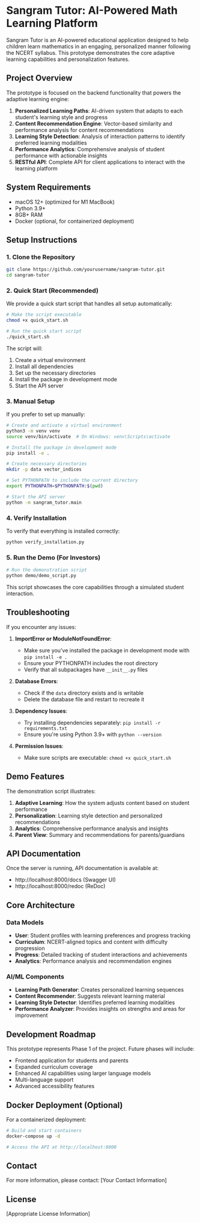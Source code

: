 # Sangram Tutor: AI-Powered Math Learning Platform

Sangram Tutor is an AI-powered educational application designed to help children learn mathematics in an engaging, personalized manner following the NCERT syllabus. This prototype demonstrates the core adaptive learning capabilities and personalization features.

## Project Overview

The prototype is focused on the backend functionality that powers the adaptive learning engine:

1. **Personalized Learning Paths**: AI-driven system that adapts to each student's learning style and progress
2. **Content Recommendation Engine**: Vector-based similarity and performance analysis for content recommendations
3. **Learning Style Detection**: Analysis of interaction patterns to identify preferred learning modalities
4. **Performance Analytics**: Comprehensive analysis of student performance with actionable insights
5. **RESTful API**: Complete API for client applications to interact with the learning platform

## System Requirements

- macOS 12+ (optimized for M1 MacBook)
- Python 3.9+
- 8GB+ RAM
- Docker (optional, for containerized deployment)

## Setup Instructions

### 1. Clone the Repository

```bash
git clone https://github.com/yourusername/sangram-tutor.git
cd sangram-tutor
```

### 2. Quick Start (Recommended)

We provide a quick start script that handles all setup automatically:

```bash
# Make the script executable
chmod +x quick_start.sh

# Run the quick start script
./quick_start.sh
```

The script will:
1. Create a virtual environment
2. Install all dependencies
3. Set up the necessary directories
4. Install the package in development mode
5. Start the API server

### 3. Manual Setup

If you prefer to set up manually:

```bash
# Create and activate a virtual environment
python3 -m venv venv
source venv/bin/activate  # On Windows: venv\Scripts\activate

# Install the package in development mode
pip install -e .

# Create necessary directories
mkdir -p data vector_indices

# Set PYTHONPATH to include the current directory
export PYTHONPATH=$PYTHONPATH:$(pwd)

# Start the API server
python -m sangram_tutor.main
```

### 4. Verify Installation

To verify that everything is installed correctly:

```bash
python verify_installation.py
```

### 5. Run the Demo (For Investors)

```bash
# Run the demonstration script
python demo/demo_script.py
```

This script showcases the core capabilities through a simulated student interaction.

## Troubleshooting

If you encounter any issues:

1. **ImportError or ModuleNotFoundError**:
   - Make sure you've installed the package in development mode with `pip install -e .`
   - Ensure your PYTHONPATH includes the root directory
   - Verify that all subpackages have `__init__.py` files

2. **Database Errors**:
   - Check if the `data` directory exists and is writable
   - Delete the database file and restart to recreate it

3. **Dependency Issues**:
   - Try installing dependencies separately: `pip install -r requirements.txt`
   - Ensure you're using Python 3.9+ with `python --version`

4. **Permission Issues**:
   - Make sure scripts are executable: `chmod +x quick_start.sh`

## Demo Features

The demonstration script illustrates:

1. **Adaptive Learning**: How the system adjusts content based on student performance
2. **Personalization**: Learning style detection and personalized recommendations
3. **Analytics**: Comprehensive performance analysis and insights
4. **Parent View**: Summary and recommendations for parents/guardians

## API Documentation

Once the server is running, API documentation is available at:
- http://localhost:8000/docs (Swagger UI)
- http://localhost:8000/redoc (ReDoc)

## Core Architecture

### Data Models

- **User**: Student profiles with learning preferences and progress tracking
- **Curriculum**: NCERT-aligned topics and content with difficulty progression
- **Progress**: Detailed tracking of student interactions and achievements
- **Analytics**: Performance analysis and recommendation engines

### AI/ML Components

- **Learning Path Generator**: Creates personalized learning sequences
- **Content Recommender**: Suggests relevant learning material
- **Learning Style Detector**: Identifies preferred learning modalities
- **Performance Analyzer**: Provides insights on strengths and areas for improvement

## Development Roadmap

This prototype represents Phase 1 of the project. Future phases will include:

- Frontend application for students and parents
- Expanded curriculum coverage
- Enhanced AI capabilities using larger language models
- Multi-language support
- Advanced accessibility features

## Docker Deployment (Optional)

For a containerized deployment:

```bash
# Build and start containers
docker-compose up -d

# Access the API at http://localhost:8000
```

## Contact

For more information, please contact:
[Your Contact Information]

## License

[Appropriate License Information]
